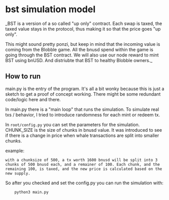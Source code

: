 # bst simulation model

_BST is a version of a so called "up only" contract. Each swap is taxed, the taxed value stays in the protocol, thus making it so that the price goes "up only". 

This might sound pretty ponzi, but keep in mind that the incoming value is coming from the Blobble game. All the bnusd spend within the game is going through the BST contract. We will also use our node reward to mint BST using bnUSD. And distriubte that BST to healthy Blobble owners._

## How to run

main.py is the entry of the program. It's all a bit wonky because this is just a sketch to get a proof of concept working. There might be some redundant code/logic here and there.

In main.py there is a "main loop" that runs the simulation. To simulate real txs / behavior, I tried to introduce randomness for each mint or redeem tx.

In `root/config.py` you can set the parameters for the simulation. CHUNK_SIZE is the size of chunks in bnusd value. It was introduced to see if there is a change in price when whale transactions are split into smaller chunks. 

example:

    with a chunksize of 500, a tx worth 1600 bnusd will be split into 3 chunks of 500 bnusd each, and a remainer of 100. Each chunk, and the remaining 100, is taxed, and the new price is calculated based on the new supply.

So after you checked and set the config.py you can run the simulation with:

```bash
    python3 main.py
```

